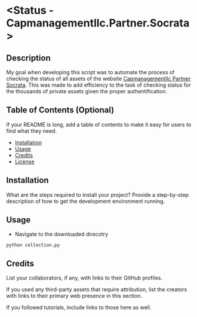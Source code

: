 # <Status - Capmanagementllc.Partner.Socrata>

## Description

My goal when developing this script was to automate the process of checking the status of all assets of the website [Capmanagementllc Partner Socrata](https://capmanagementllc.partner.socrata.com/). This was made to add efficiency to the task of checking status for the thousands of private assets given the proper authentification. 

## Table of Contents (Optional)

If your README is long, add a table of contents to make it easy for users to find what they need.

- [Installation](#installation)
- [Usage](#usage)
- [Credits](#credits)
- [License](#license)

## Installation

What are the steps required to install your project? Provide a step-by-step description of how to get the development environment running.

## Usage

- Navigate to the downloaded direcotry 

```
python collection.py
```

## Credits

List your collaborators, if any, with links to their GitHub profiles.

If you used any third-party assets that require attribution, list the creators with links to their primary web presence in this section.

If you followed tutorials, include links to those here as well.


